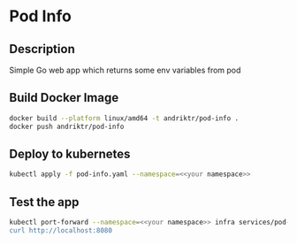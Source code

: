 # Pod Info

## Description

Simple Go web app which returns some env variables from pod

## Build Docker Image

```bash
docker build --platform linux/amd64 -t andriktr/pod-info .     
docker push andriktr/pod-info
```

## Deploy to kubernetes

```bash
kubectl apply -f pod-info.yaml --namespace=<<your namespace>>
```

## Test the app

```bash
kubectl port-forward --namespace=<<your namespace>> infra services/pod-info 8080:80
curl http://localhost:8080
```